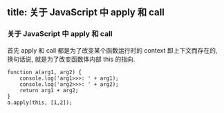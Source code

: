 title: 关于 JavaScript 中 apply 和 call
---

### 关于 JavaScript 中 apply 和 call


首先 apply 和 call 都是为了改变某个函数运行时的 context 即上下文而存在的, 换句话说, 就是为了改变函数体内部 this 的指向.
```
function a(arg1, arg2) {
    console.log('arg1>>>: ' + arg1);
    console.log('arg2>>>: ' + arg2);
    return arg1 + arg2;
}
a.apply(this, [1,2]);
```
